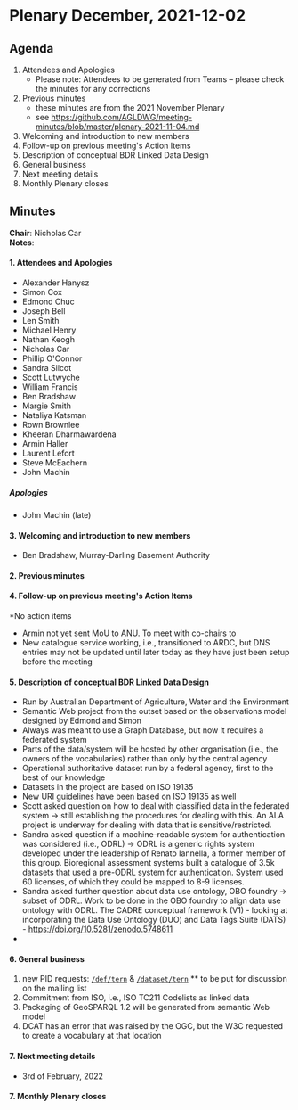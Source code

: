 # Plenary December, 2021-12-02

## Agenda

1. Attendees and Apologies
    * Please note: Attendees to be generated from Teams – please check the minutes for any corrections
2. Previous minutes
    * these minutes are from the 2021 November Plenary
    * see https://github.com/AGLDWG/meeting-minutes/blob/master/plenary-2021-11-04.md
3. Welcoming and introduction to new members
4. Follow-up on previous meeting's Action Items
5. Description of conceptual BDR Linked Data Design
6. General business 
7. Next meeting details
8. Monthly Plenary closes

## Minutes

**Chair**: Nicholas Car  
**Notes**: 

#### 1. Attendees and Apologies

* Alexander Hanysz
* Simon Cox
* Edmond Chuc
* Joseph Bell
* Len Smith
* Michael Henry
* Nathan Keogh
* Nicholas Car
* Phillip O'Connor
* Sandra Silcot
* Scott Lutwyche
* William Francis
* Ben Bradshaw
* Margie Smith
* Nataliya Katsman
* Rown Brownlee
* Kheeran Dharmawardena
* Armin Haller
* Laurent Lefort
* Steve McEachern
* John Machin

##### Apologies
* John Machin (late)

#### 3. Welcoming and introduction to new members 
* Ben Bradshaw, Murray-Darling Basement Authority
    
#### 2. Previous minutes

#### 4. Follow-up on previous meeting's Action Items

*No action items
* Armin not yet sent MoU to ANU. To meet with co-chairs to 
* New catalogue service working, i.e., transitioned to ARDC, but DNS entries may not be updated until later today as they have just been setup before the meeting


#### 5. Description of conceptual BDR Linked Data Design

* Run by Australian Department of Agriculture, Water and the Environment
* Semantic Web project from the outset based on the observations model designed by Edmond and Simon
* Always was meant to use a Graph Database, but now it requires a federated system
* Parts of the data/system will be hosted by other organisation (i.e., the owners of the vocabularies) rather than only by the central agency
* Operational authoritative dataset run by a federal agency, first to the best of our knowledge
* Datasets in the project are based on ISO 19135
* New URI guidelines have been based on ISO 19135 as well
* Scott asked question on how to deal with classified data in the federated system -> still establishing the procedures for dealing with this. An ALA project is underway for dealing with data that is sensitive/restricted.
* Sandra asked question if a machine-readable system for authentication was considered (i.e., ODRL) -> ODRL is a generic rights system developed under the leadership of Renato Iannella, a former member of this group. Bioregional assessment systems built a catalogue of 3.5k datasets that used a pre-ODRL system for authentication. System used 60 licenses, of which they could be mapped to 8-9 licenses.
* Sandra asked further question about data use ontology, OBO foundry -> subset of ODRL. Work to be done in the OBO foundry to align data use ontology with ODRL. The CADRE conceptual framework (V1) - looking at incorporating the Data Use Ontology (DUO) and Data Tags Suite (DATS) - https://doi.org/10.5281/zenodo.5748611
* 


#### 6. General business 

1. new PID requests: [`/def/tern`](https://catalogue.linked.data.gov.au/resource/225) & [`/dataset/tern`](https://catalogue.linked.data.gov.au/resource/226)
** to be put for discussion on the mailing list
3. Commitment from ISO, i.e., ISO TC211 Codelists as linked data
4. Packaging of GeoSPARQL 1.2 will be generated from semantic Web model
5. DCAT has an error that was raised by the OGC, but the W3C requested to create a vocabulary at that location

#### 7. Next meeting details

* 3rd of February, 2022

#### 7. Monthly Plenary closes

